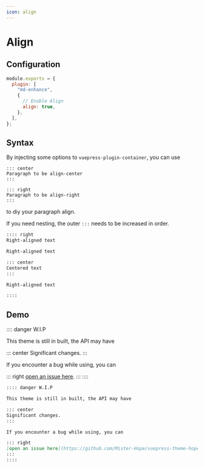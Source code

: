 ```yaml
---
icon: align
---
```


# Align

## Configuration

```js {6}
module.exports = {
  plugin: [
    "md-enhance",
    {
      // Enable Align
      align: true,
    },
  ],
};
```

## Syntax

By injecting some options to `vuepress-plugin-container`, you can use

    ::: center
    Paragraph to be align-center
    :::

    ::: right
    Paragraph to be align-right
    :::

to diy your paragraph align.

If you need nesting, the outer `:::` needs to be increased in order.

```md
:::: right
Right-aligned text

Right-aligned text

::: center
Centered text
:::

Right-aligned text

::::
```

## Demo

:::: danger W.I.P

This theme is still in built, the API may have

::: center
Significant changes.
:::

If you encounter a bug while using, you can

::: right
[open an issue here](https://github.com/Mister-Hope/vuepress-theme-hope/issues).
:::
::::

```md
:::: danger W.I.P

This theme is still in built, the API may have

::: center
Significant changes.
:::

If you encounter a bug while using, you can

::: right
[open an issue here](https://github.com/Mister-Hope/vuepress-theme-hope/issues).
:::
::::
```

